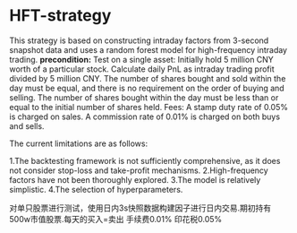 # HFT-strategy
This strategy is based on constructing intraday factors from 3-second snapshot data and uses a random forest model for high-frequency intraday trading.
**precondition:**
Test on a single asset: Initially hold 5 million CNY worth of a particular stock. Calculate daily PnL as intraday trading profit divided by 5 million CNY. The number of shares bought and sold within the day must be equal, and there is no requirement on the order of buying and selling. The number of shares bought within the day must be less than or equal to the initial number of shares held.
Fees:
A stamp duty rate of 0.05% is charged on sales.
A commission rate of 0.01% is charged on both buys and sells.

The current limitations are as follows:

1.The backtesting framework is not sufficiently comprehensive, as it does not consider stop-loss and take-profit mechanisms.
2.High-frequency factors have not been thoroughly explored.
3.The model is relatively simplistic.
4.The selection of hyperparameters.

对单只股票进行测试，使用日内3s快照数据构建因子进行日内交易.期初持有500w市值股票.每天的买入=卖出
手续费0.01%
印花税0.05%

